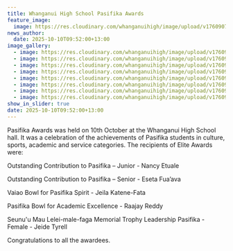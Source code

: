 ```yaml
---
title: Whanganui High School Pasifika Awards
feature_image:
  image: https://res.cloudinary.com/whanganuihigh/image/upload/v1760907308/News/_DSC0480.jpg
news_author:
  date: 2025-10-10T09:52:00+13:00
image_gallery:
  - image: https://res.cloudinary.com/whanganuihigh/image/upload/v1760907302/News/_DSC0448.jpg
  - image: https://res.cloudinary.com/whanganuihigh/image/upload/v1760907298/News/_DSC0558.jpg
  - image: https://res.cloudinary.com/whanganuihigh/image/upload/v1760907296/News/_DSC0432.jpg
  - image: https://res.cloudinary.com/whanganuihigh/image/upload/v1760907286/News/_DSC0282.jpg
  - image: https://res.cloudinary.com/whanganuihigh/image/upload/v1760907283/News/_DSC0264.jpg
  - image: https://res.cloudinary.com/whanganuihigh/image/upload/v1760907282/News/_DSC0365.jpg
  - image: https://res.cloudinary.com/whanganuihigh/image/upload/v1760907280/News/_DSC0233.jpg
  - image: https://res.cloudinary.com/whanganuihigh/image/upload/v1760907274/News/_DSC0341.jpg
show_in_slider: true
date: 2025-10-10T09:52:00+13:00
---
```

Pasifika Awards was held on 10th October at the Whanganui High School hall. It was a celebration of the achievements of Pasifika students in culture, sports, academic and service categories. The recipients of Elite Awards were:

Outstanding Contribution to Pasifika – Junior    -  Nancy Etuale

Outstanding Contribution to Pasifika – Senior   - Eseta Fua’ava

Vaiao Bowl for Pasifika Spirit   -  Jeila Katene-Fata

Pasifika Bowl for Academic Excellence -  Raajay Reddy

Seunu'u Mau Lelei-male-faga Memorial Trophy Leadership Pasifika - Female   -  Jeide Tyrell

Congratulations to all the awardees.
